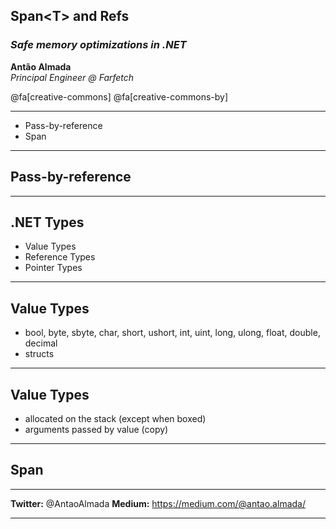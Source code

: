 ## Span&lt;T&gt; and Refs 

### *Safe memory optimizations in .NET*

**Antão Almada**<br>
*Principal Engineer @ Farfetch*<br>

@fa[creative-commons]
@fa[creative-commons-by]

---

- Pass-by-reference
- Span<T>

---

## Pass-by-reference

---

## .NET Types 

- Value Types
- Reference Types
- Pointer Types

---

## Value Types

- bool, byte, sbyte, char, short, ushort, int, uint, long, ulong, float, double, decimal
- structs

---

## Value Types

- allocated on the stack (except when boxed)
- arguments passed by value (copy)

---

## Span <T>

---

**Twitter:** @AntaoAlmada
**Medium:** https://medium.com/@antao.almada/

---

